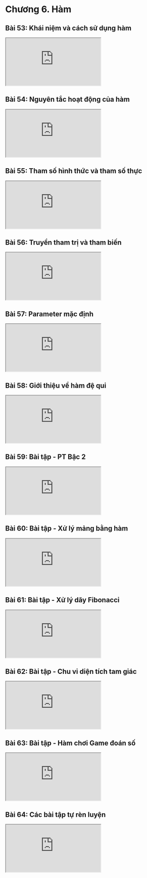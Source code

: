 # Chương 6. Hàm

## Bài 53: Khái niệm và cách sử dụng hàm

<div class="videoZen">
  <iframe src="https://drive.google.com/file/d/1IIk9C6qPdhbNqdPzl3EXBQVBToSfEyem/preview" allow="autoplay"></iframe>
</div>

## Bài 54: Nguyên tắc hoạt động của hàm

<div class="videoZen">
  <iframe src="https://drive.google.com/file/d/14xpuowRMG4wv85HTdc9kzl1Hu-K-WLrk/preview" allow="autoplay"></iframe>
</div>

## Bài 55: Tham số hình thức và tham số thực

<div class="videoZen">
  <iframe src="https://drive.google.com/file/d/1UGo7jzUo-3uDMuLGJc9gxsRJUG86bAkG/preview" allow="autoplay"></iframe>
</div>

## Bài 56: Truyền tham trị và tham biến

<div class="videoZen">
  <iframe src="https://drive.google.com/file/d/1kVa3JpaUwC7QHJZ7Bpkf_0nrGEFEqn7M/preview" allow="autoplay"></iframe>
</div>
 
## Bài 57: Parameter mặc định

<div class="videoZen">
  <iframe src="https://drive.google.com/file/d/1URo8QqW7sGlSLW53S9ilJjxhWwGKQuwP/preview" allow="autoplay"></iframe>
</div>
 
## Bài 58: Giới thiệu về hàm đệ qui

<div class="videoZen">
  <iframe src="https://drive.google.com/file/d/16aX7UGETtYkOM48F4PhKOzQrpcnlqmZW/preview" allow="autoplay"></iframe>
</div>
 
## Bài 59: Bài tập - PT Bậc 2

<div class="videoZen">
  <iframe src="https://drive.google.com/file/d/1oyYQaR7d13ztftk3DfbGphuMLPT433df/preview" allow="autoplay"></iframe>
</div>
 
## Bài 60: Bài tập - Xử lý mảng bằng hàm

<div class="videoZen">
  <iframe src="https://drive.google.com/file/d/19rQyY98oTjIhemUUWMCGahubo3qBnifk/preview" allow="autoplay"></iframe>
</div>
 
## Bài 61: Bài tập - Xử lý dãy Fibonacci

<div class="videoZen">
  <iframe src="https://drive.google.com/file/d/1xxzOax6_AbJn5Bpnhx9TlzG6MvsL4kP0/preview" allow="autoplay"></iframe>
</div>
 
## Bài 62: Bài tập - Chu vi diện tích tam giác

<div class="videoZen">
  <iframe src="https://drive.google.com/file/d/1S8SMedy_7gykFQlsm3fsaREznH-i2f_u/preview" allow="autoplay"></iframe>
</div>
 
## Bài 63: Bài tập - Hàm chơi Game đoán số

<div class="videoZen">
  <iframe src="https://drive.google.com/file/d/1pLNHL_0Lg5LpjduD_ScIK0A6T3fk66iq/preview" allow="autoplay"></iframe>
</div>
 
## Bài 64: Các bài tập tự rèn luyện

<div class="videoZen">
  <iframe src="https://drive.google.com/file/d/19RIBlOAtTbnAPjpiNy5Q-RJGuP8Yu42h/preview" allow="autoplay"></iframe>
</div>
